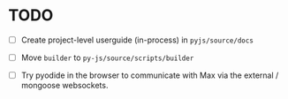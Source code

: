 # TODO


- [ ] Create project-level userguide (in-process) in `pyjs/source/docs`

- [ ] Move `builder` to `py-js/source/scripts/builder`

- [ ] Try pyodide in the browser to communicate with Max via the external / 
  mongoose websockets.
